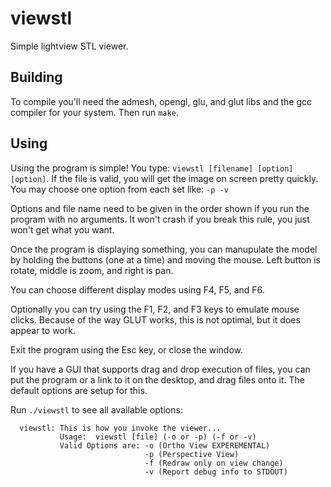 viewstl
=======

Simple lightview STL viewer.

Building
--------

To compile you'll need the admesh, opengl, glu, and glut libs and the gcc compiler for
your system. Then run `make`.

Using
-----

Using the program is simple! You type: `viewstl [filename] [option] [option]`.
If the file is valid, you will get the image on screen pretty quickly.  You may
choose one option from each set like: `-p -v`

Options and file name need to be given in the order shown if you run the
program with no arguments.  It won't crash if you break this rule, you just
won't get what you want.

Once the program is displaying something, you can manupulate the model by holding
the buttons (one at a time) and moving the mouse.  Left button is rotate, middle is
zoom, and right is pan.

You can choose different display modes using F4, F5, and F6.

Optionally you can try using the F1, F2, and F3 keys to emulate mouse clicks.
Because of the way GLUT works, this is not optimal, but it does appear to work.

Exit the program using the Esc key, or close the window.

If you have a GUI that supports drag and drop execution of files, you can put
the program or a link to it on the desktop, and drag files onto it.  The
default options are setup for this.

Run `./viewstl` to see all available options:

      viewstl: This is how you invoke the viewer... 
               Usage:  viewstl [file] (-o or -p) (-f or -v)
               Valid Options are: -o (Ortho View EXPEREMENTAL)
                                  -p (Perspective View)
                                  -f (Redraw only on view change)
                                  -v (Report debug info to STDOUT)
